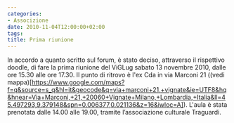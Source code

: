 ```yaml
---
categories:
- Associzione
date: 2010-11-04T12:00:00+02:00
tags:
title: Prima riunione
---
```

In accordo a quanto scritto sul forum, è stato deciso, attraverso il rispettivo doodle, di fare la prima riunione del ViGLug sabato 13 novembre 2010, dalle ore 15.30 alle ore 17.30.
Il punto di ritrovo è l'ex Cda in via Marconi 21 ((vedi mappa)[https://www.google.com/maps?f=q&source=s_q&hl=it&geocode&q=via+marconi+21,+vignate&ie=UTF8&hq&hnear=Via+Marconi,+21,+20060+Vignate+Milano,+Lombardia,+Italia&ll=45.497293,9.379148&spn=0.006377,0.021136&z=16&iwloc=A]).
L'aula è stata prenotata dalle 14.00 alle 19.00, tramite l’associazione culturale Traguardi.
